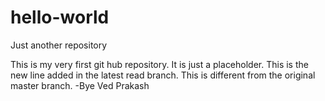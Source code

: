 # hello-world
Just another repository

This is my very first git hub repository. It is just a placeholder.
This is the new line added in the latest read branch.
This is different from the original master branch.
-Bye 
Ved Prakash
